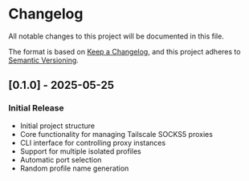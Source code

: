 # Changelog

All notable changes to this project will be documented in this file.

The format is based on [Keep a Changelog](https://keepachangelog.com/en/1.0.0/),
and this project adheres to [Semantic Versioning](https://semver.org/spec/v2.0.0.html).

## [0.1.0] - 2025-05-25

### Initial Release
- Initial project structure
- Core functionality for managing Tailscale SOCKS5 proxies
- CLI interface for controlling proxy instances
- Support for multiple isolated profiles
- Automatic port selection
- Random profile name generation

